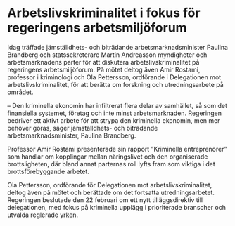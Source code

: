 # Arbetslivskriminalitet i fokus för regeringens arbetsmiljöforum

Idag träffade jämställdhets\- och biträdande arbetsmarknadsminister Paulina Brandberg och statssekreterare Martin Andreasson myndigheter och arbetsmarknadens parter för att diskutera arbetslivskriminalitet på regeringens arbetsmiljöforum. På mötet deltog även Amir Rostami, professor i kriminologi och Ola Pettersson, ordförande i Delegationen mot arbetslivskriminalitet, för att berätta om forskning och utredningsarbete på området.


– Den kriminella ekonomin har infiltrerat flera delar av samhället, så som det finansiella systemet, företag och inte minst arbetsmarknaden. Regeringen bedriver ett aktivt arbete för att strypa den kriminella ekonomin, men mer behöver göras, säger jämställdhets\- och biträdande arbetsmarknadsminister, Paulina Brandberg.

Professor Amir Rostami presenterade sin rapport ”Kriminella entreprenörer” som handlar om kopplingar mellan näringslivet och den organiserade brottsligheten, där bland annat parternas roll lyfts fram som viktiga i det brottsförebyggande arbetet.

Ola Pettersson, ordförande för Delegationen mot arbetslivskriminalitet, deltog även på mötet och berättade om det fortsatta utredningsarbetet. Regeringen beslutade den 22 februari om ett nytt tilläggsdirektiv till delegationen, med fokus på kriminella upplägg i prioriterade branscher och utvalda reglerade yrken.

